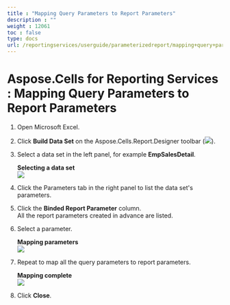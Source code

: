```yaml
---
title : "Mapping Query Parameters to Report Parameters" 
description : "" 
weight : 12061 
toc : false
type: docs
url: /reportingservices/userguide/parameterizedreport/mapping+query+parameters+to+report+parameters/
---
```


# Aspose.Cells for Reporting Services : Mapping Query Parameters to Report Parameters


1.  Open Microsoft Excel.
2.  Click **Build Data Set** on the Aspose.Cells.Report.Designer toolbar (![](https://docs2.aspose.com/cells/reportingservices/attachments/6094958/6193284.png)).
3.  Select a data set in the left panel, for example **EmpSalesDetail**.  
      
    **Selecting a data set**  
    ![](https://docs2.aspose.com/cells/reportingservices/attachments/6094958/6193283.png)  
      
    
4.  Click the Parameters tab in the right panel to list the data set's parameters.
5.  Click the **Binded Report Parameter** column.  
    All the report parameters created in advance are listed.
6.  Select a parameter.  
      
    **Mapping parameters**  
    ![](https://docs2.aspose.com/cells/reportingservices/attachments/6094958/6193282.png)  
      
    
7.  Repeat to map all the query parameters to report parameters.  
      
    **Mapping complete**  
    ![](https://docs2.aspose.com/cells/reportingservices/attachments/6094958/6193289.png)
8.  Click **Close**.

